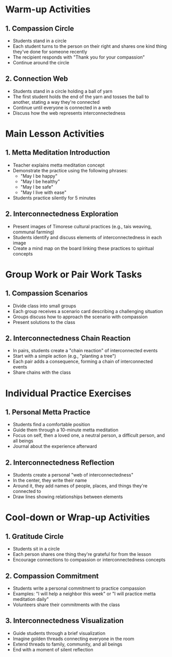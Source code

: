 # Warm-up Activities

## 1. Compassion Circle

- Students stand in a circle
- Each student turns to the person on their right and shares one kind thing they've done for someone recently
- The recipient responds with "Thank you for your compassion"
- Continue around the circle

## 2. Connection Web

- Students stand in a circle holding a ball of yarn
- The first student holds the end of the yarn and tosses the ball to another, stating a way they're connected
- Continue until everyone is connected in a web
- Discuss how the web represents interconnectedness

# Main Lesson Activities

## 1. Metta Meditation Introduction

- Teacher explains metta meditation concept
- Demonstrate the practice using the following phrases:
  - "May I be happy"
  - "May I be healthy"
  - "May I be safe"
  - "May I live with ease"
- Students practice silently for 5 minutes

## 2. Interconnectedness Exploration

- Present images of Timorese cultural practices (e.g., tais weaving, communal farming)
- Students identify and discuss elements of interconnectedness in each image
- Create a mind map on the board linking these practices to spiritual concepts

# Group Work or Pair Work Tasks

## 1. Compassion Scenarios

- Divide class into small groups
- Each group receives a scenario card describing a challenging situation
- Groups discuss how to approach the scenario with compassion
- Present solutions to the class

## 2. Interconnectedness Chain Reaction

- In pairs, students create a "chain reaction" of interconnected events
- Start with a simple action (e.g., "planting a tree")
- Each pair adds a consequence, forming a chain of interconnected events
- Share chains with the class

# Individual Practice Exercises

## 1. Personal Metta Practice

- Students find a comfortable position
- Guide them through a 10-minute metta meditation
- Focus on self, then a loved one, a neutral person, a difficult person, and all beings
- Journal about the experience afterward

## 2. Interconnectedness Reflection

- Students create a personal "web of interconnectedness"
- In the center, they write their name
- Around it, they add names of people, places, and things they're connected to
- Draw lines showing relationships between elements

# Cool-down or Wrap-up Activities

## 1. Gratitude Circle

- Students sit in a circle
- Each person shares one thing they're grateful for from the lesson
- Encourage connections to compassion or interconnectedness concepts

## 2. Compassion Commitment

- Students write a personal commitment to practice compassion
- Examples: "I will help a neighbor this week" or "I will practice metta meditation daily"
- Volunteers share their commitments with the class

## 3. Interconnectedness Visualization

- Guide students through a brief visualization
- Imagine golden threads connecting everyone in the room
- Extend threads to family, community, and all beings
- End with a moment of silent reflection